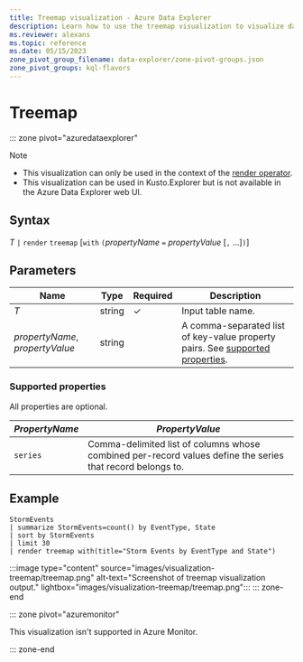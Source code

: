 ```yaml
---
title: Treemap visualization - Azure Data Explorer
description: Learn how to use the treemap visualization to visualize data.
ms.reviewer: alexans
ms.topic: reference
ms.date: 05/15/2023
zone_pivot_group_filename: data-explorer/zone-pivot-groups.json
zone_pivot_groups: kql-flavors
---
```

# Treemap

::: zone pivot="azuredataexplorer"

> [!NOTE]
>
> * This visualization can only be used in the context of the [render operator](renderoperator.md).
> * This visualization can be used in Kusto.Explorer but is not available in the Azure Data Explorer web UI.

## Syntax

*T* `|` `render` `treemap` [`with` `(`*propertyName* `=` *propertyValue* [`,` ...]`)`]

## Parameters

| Name | Type | Required | Description |
| -- | -- | -- | -- |
| *T* | string | &check; | Input table name.
| *propertyName*, *propertyValue* | string | | A comma-separated list of key-value property pairs. See [supported properties](#supported-properties).|

### Supported properties

All properties are optional.

|***PropertyName***|***PropertyValue***                                                                   |
|--------------|----------------------------------------------------------------------------------|
|`series`      |Comma-delimited list of columns whose combined per-record values define the series that record belongs to.|

## Example

```kusto
StormEvents
| summarize StormEvents=count() by EventType, State
| sort by StormEvents
| limit 30
| render treemap with(title="Storm Events by EventType and State")
```

:::image type="content" source="images/visualization-treemap/treemap.png" alt-text="Screenshot of treemap visualization output." lightbox="images/visualization-treemap/treemap.png":::
::: zone-end

::: zone pivot="azuremonitor"

This visualization isn't supported in Azure Monitor.

::: zone-end
